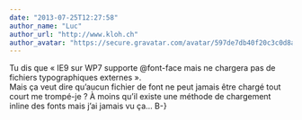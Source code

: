 ```yaml
---
date: "2013-07-25T12:27:58"
author_name: "Luc"
author_url: "http://www.kloh.ch"
author_avatar: "https://secure.gravatar.com/avatar/597de7db40f20c3c0d8afba20cee2292?s=48&d=mm&r=g"
---
```

Tu dis que «&nbsp;IE9 sur WP7 supporte @font-face mais ne chargera pas de fichiers typographiques externes&nbsp;».  
Mais ça veut dire qu’aucun fichier de font ne peut jamais être chargé tout court me trompé-je ? À moins qu’il existe une méthode de chargement inline des fonts mais j’ai jamais vu ça… B-}